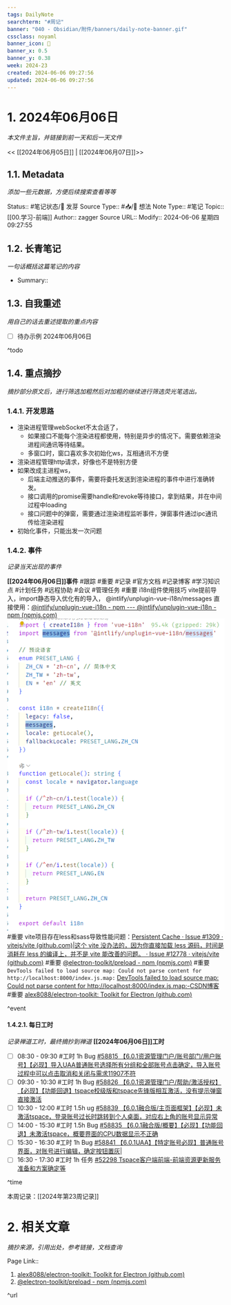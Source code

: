 ```yaml
---
tags: DailyNote
searchterm: "#周记"
banner: "040 - Obsidian/附件/banners/daily-note-banner.gif"
cssclass: noyaml
banner_icon: 💌
banner_x: 0.5
banner_y: 0.38
week: 2024-23
created: 2024-06-06 09:27:56
updated: 2024-06-06 09:27:56
---
```


# 1. 2024年06月06日

_本文件主旨，并链接到前一天和后一天文件_

<< [[2024年06月05日]] | [[2024年06月07日]]>>

## 1.1. Metadata

_添加一些元数据，方便后续搜索查看等等_

Status:: #笔记状态/🌱 发芽
Source Type:: #📥/💭 想法 
Note Type:: #笔记
Topic:: [[00.学习-前端]]
Author:: zagger
Source URL::
Modify:: 2024-06-06 星期四 09:27:55

## 1.2. 长青笔记

_一句话概括这篇笔记的内容_

- Summary::

## 1.3. 自我重述

_用自己的话去重述提取的重点内容_

- [ ] 待办示例 2024年06月06日

^todo

## 1.4. 重点摘抄

_摘抄部分原文后，进行筛选加粗然后对加粗的继续进行筛选荧光笔选出。_

### 1.4.1. 开发思路
* 渲染进程管理webSocket不太合适了，
	* 如果接口不能每个渲染进程都使用，特别是异步的情况下。需要依赖渲染进程间通讯等待结果。
	* 多窗口时，窗口喜欢多次初始化ws，互相通讯不方便
* 渲染进程管理http请求，好像也不是特别方便
* 如果改成主进程ws，
	* 后端主动推送的事件，需要将委托发送到渲染进程的事件中进行准确转发。
	* 接口调用的promise需要handle和revoke等待接口，拿到结果，并在中间过程中loading
	* 接口问题中的弹窗，需要通过渲染进程监听事件，弹窗事件通过ipc通讯 传给渲染进程
* 初始化事件，只能出发一次问题
	
### 1.4.2. 事件

_记录当天出现的事件_

**[[2024年06月06日]]事件** 
#跟踪 #重要 #记录 #官方文档 #记录博客 #学习知识点 #计划任务 #远程协助 #会议 #管理任务
#重要 i18n组件使用技巧 vite提前导入，import静态导入优化有的导入， @intlify/unplugin-vue-i18n/messages 直接使用：[@intlify/unplugin-vue-i18n - npm --- @intlify/unplugin-vue-i18n - npm (npmjs.com)](https://www.npmjs.com/package/@intlify/unplugin-vue-i18n)![image.png](https://raw.githubusercontent.com/zaggerj/obsidian_picgo/main/obsidian/20240606093224.png)
#重要 vite项目存在less和sass导致性能问题：[Persistent Cache · Issue #1309 · vitejs/vite (github.com)](https://github.com/vitejs/vite/issues/1309)|[这个 vite 没办法的，因为你直接加载 less 源码，时间是消耗在 less 的编译上，并不是 vite 能改善的问题。 · Issue #12778 · vitejs/vite (github.com)](https://github.com/vitejs/vite/issues/12778)
#重要 [@electron-toolkit/preload - npm (npmjs.com)](https://www.npmjs.com/package/@electron-toolkit/preload)
#重要 `DevTools failed to load source map: Could not parse content for http://localhost:8000/index.js.map:` [DevTools failed to load source map: Could not parse content for http://localhost:8000/index.js.map:-CSDN博客](https://blog.csdn.net/qubes/article/details/127261625)
#重要 [alex8088/electron-toolkit: Toolkit for Electron (github.com)](https://github.com/alex8088/electron-toolkit)

^event

#### 1.4.2.1. 每日工时

_记录禅道工时，最终摘抄到禅道_
**[[2024年06月06日]]工时**
- [ ] 08:30 - 09:30 #工时  1h Bug [#58815 【6.0.1资源管理门户/账号部门/用户账号】【必现】导入UAA普通账号选择所有分组和全部账号点击确定，导入账号过程中可以点击取消和关闭与需求11907不符](http://172.16.203.12/zentao/bug-view-58815.html?onlybody=yes)
- [ ] 09:30 - 10:30 #工时  1h Bug [#58826 【6.0.1资源管理门户/帮助/激活授权】【必现】【功能回退】tspace校级版和tspace先锋版相互激活，没有提示弹窗直接激活](http://172.16.203.12/zentao/bug-view-58826.html?onlybody=yes)
- [ ] 10:30 - 12:00 #工时  1.5h ug [#58839 【6.0.1融合版/主页面框架】【必现】未激活tspace，登录账号过长时跳转到个人桌面，对应右上角的账号显示异常](http://172.16.203.12/zentao/bug-view-58839.html?onlybody=yes)
- [ ] 14:00 - 15:30 #工时  1.5h Bug [#58835 【6.0.1融合版/概要】【必现】【功能回退】未激活tspace，概要界面的CPU数据显示不正确](http://172.16.203.12/zentao/bug-view-58835.html?onlybody=yes)
- [ ] 15:30 - 16:30 #工时  1h Bug [#58841 【6.0.1UAA】【特定账号必现】普通账号界面，对账号进行编辑，确定按钮置灰](http://172.16.203.12/zentao/bug-view-58841.html?onlybody=yes)|
- [ ] 16:30 - 17:30 #工时  1h 任务 [#52298 Tspace客户端前端-前端资源更新服务准备和方案确定等](http://172.16.203.12/zentao/task-view-52298.html?onlybody=yes)

^time

本周记录：[[2024年第23周记录]]

# 2. 相关文章

_摘抄来源，引用出处，参考链接，文档查询_

Page Link::
1. [alex8088/electron-toolkit: Toolkit for Electron (github.com)](https://github.com/alex8088/electron-toolkit)
2. [@electron-toolkit/preload - npm (npmjs.com)](https://www.npmjs.com/package/@electron-toolkit/preload)

^url
